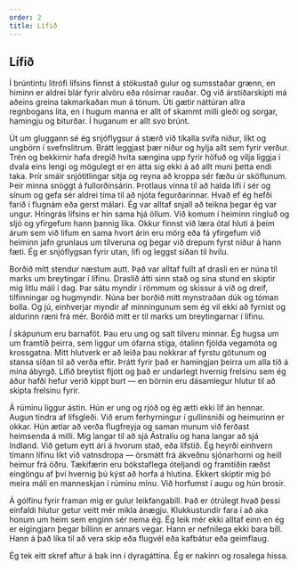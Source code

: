 ```yaml
---
order: 2
title: Lífið
---
```


## Lífið

Í brúntintu litrófi lífsins finnst á stökustað gulur og sumsstaðar grænn, en himinn er aldrei blár fyrir alvöru eða rósirnar rauðar. Og við árstíðarskipti má aðeins greina takmarkaðan mun á tónum. Úti gætir náttúran allra regnbogans lita, en í hugum manna er allt of skammt milli gleði og sorgar, hamingju og biturðar. Í huganum er allt svo brúnt.

Út um gluggann sé ég snjóflygsur á stærð við tíkalla svífa niður, líkt og ungbörn í svefnslitrum. Brátt leggjast þær niður og hylja allt sem fyrir verður. Trén og bekkirnir hafa dregið hvíta sængina upp fyrir höfuð og vilja liggja í dvala eins lengi og mögulegt er en átta sig ekki á að allt muni þetta endi taka. Þrír smáir snjótitlingar sitja og reyna að kroppa sér fæðu úr sköflunum. Þeir minna snöggt á fullorðinsárin. Þrotlaus vinna til að halda lífi í sér og sínum og gefa sér aldrei tíma til að njóta fegurðarinnar. Hvað ef ég hefði farið í flugnám eða gerst málari. Ég var alltaf snjall að teikna þegar ég var ungur. Hringrás lífsins er hin sama hjá öllum. Við komum í heiminn ringluð og sljó og yfirgefum hann þannig líka. Okkur finnst við læra ótal hluti á þeim árum sem við lifum en sama hvort árin eru mörg eða fá yfirgefum við heiminn jafn grunlaus um tilveruna og þegar við drepum fyrst niður á hann fæti. Ég er snjóflygsan fyrir utan, lifi og leggst síðan til hvílu.

Borðið mitt stendur næstum autt. Það var alltaf fullt af drasli en er núna til marks um breytingar í lífinu. Draslið átti sinn stað og sína stund en skiptir mig litlu máli í dag. Þar sátu myndir í römmum og skissur á víð og dreif, tilfinningar og hugmyndir. Núna ber borðið mitt mynstraðan dúk og tóman bolla. Og jú, einhverjar myndir af minningunum sem ég vil ekki að fyrnist og aldurinn ræni frá mér. Borðið mitt er til marks um breytingarnar í lífinu.

Í skápunum eru barnaföt. Þau eru ung og salt tilveru minnar. Ég hugsa um um framtíð þeirra, sem liggur um ófarna stíga, ótalinn fjölda vegamóta og krossgatna. Mitt hlutverk er að leiða þau nokkrar af fyrstu götunum og stansa síðan til að verða eftir. Þrátt fyrir það er hamingjan þeirra um alla tíð á mína ábyrgð. Lífið breytist fljótt og það er undarlegt hvernig frelsinu sem ég áður hafði hefur verið kippt burt ― en börnin eru dásamlegur hlutur til að skipta frelsinu fyrir.

Á rúminu liggur ástin. Hún er ung og rjóð og ég ætti ekki líf án hennar. Augun tindra af lífsgleði. Við erum ferhyrningur í gullinsniði og heimurinn er okkar. Hún ætlar að verða flugfreyja og saman munum við ferðast heimsenda á milli. Mig langar til að sjá Ástralíu og hana langar að sjá Indland. Við getum eytt ári á hvorum stað, eða lífstíð. Ég heyrði einhvern tímann lífinu líkt við vatnsdropa ― örsmátt frá ákveðnu sjónarhorni og heill heimur frá öðru. Tækifærin eru bókstaflega óteljandi og framtíðin ræðst eingöngu af því hvernig þú kýst að horfa á hlutina. Ekkert skiptir mig þó meira máli en manneskjan í rúminu mínu. Við horfumst í augu og hún brosir.

Á gólfinu fyrir framan mig er gulur leikfangabíll. Það er ótrúlegt hvað þessi einfaldi hlutur getur veitt mér mikla ánægju. Klukkustundir fara í að aka honum um heim sem enginn sér nema ég. Ég leik mér ekki alltaf einn en ég er eigingjarn þegar bíllinn er annars vegar. Hann er nefnilega ekki bara bíll. Hann á það líka til að vera skip eða flugvél eða kafbátur eða geimflaug.

Ég tek eitt skref aftur á bak inn í dyragáttina. Ég er nakinn og rosalega hissa.
